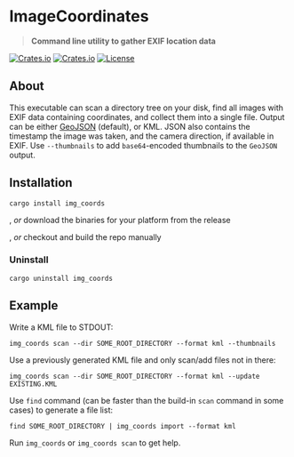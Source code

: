 # ImageCoordinates

> **Command line utility to gather EXIF location data**

[![Crates.io](https://img.shields.io/crates/v/img_coords?style=flat-square)](https://crates.io/crates/img_coords)
[![Crates.io](https://img.shields.io/crates/d/img_coords?style=flat-square)](https://crates.io/crates/img_coords)
[![License](https://img.shields.io/badge/license-MIT-blue?style=flat-square)](LICENSE-MIT)

## About
This executable can scan a directory tree on your disk, find all images with EXIF data containing coordinates, and collect them into a single file.
Output can be either [GeoJSON](https://geojson.org/) (default), or KML. JSON also contains the timestamp the image was taken, and the camera direction, if available in EXIF.
Use `--thumbnails` to add `base64`-encoded thumbnails to the `GeoJSON` output.

## Installation
```
cargo install img_coords
```
, _or_ download the binaries for your platform from the release

, _or_ checkout and build the repo manually

### Uninstall
```
cargo uninstall img_coords
```

## Example
Write a KML file to STDOUT:
```
img_coords scan --dir SOME_ROOT_DIRECTORY --format kml --thumbnails
```
Use a previously generated KML file and only scan/add files not in there:
```
img_coords scan --dir SOME_ROOT_DIRECTORY --format kml --update EXISTING.KML
```
Use `find` command (can be faster than the build-in `scan` command in some cases) to generate a file list:
```
find SOME_ROOT_DIRECTORY | img_coords import --format kml
```

Run `img_coords` or `img_coords scan` to get help.
